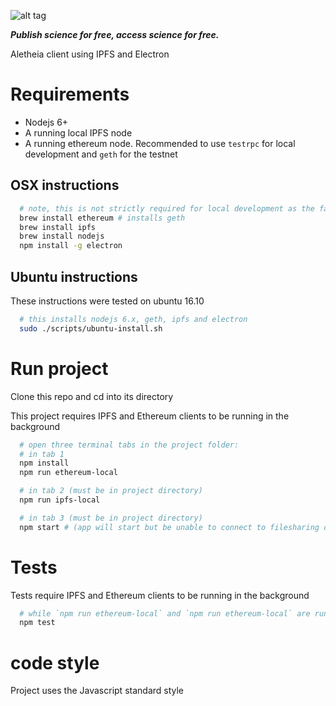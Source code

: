 ![alt tag](https://cloud.githubusercontent.com/assets/24201238/24583976/ced4c43e-179f-11e7-9c40-c0988c346f55.png)

_**Publish science for free, access science for free.**_

Aletheia client using IPFS and Electron

# Requirements

* Nodejs 6+
* A running local IPFS node
* A running ethereum node. Recommended to use `testrpc` for local development and `geth` for the testnet

## OSX instructions
```bash
  # note, this is not strictly required for local development as the fake ethereum client `testrpc` can be used.
  brew install ethereum # installs geth
  brew install ipfs
  brew install nodejs
  npm install -g electron
```

## Ubuntu instructions

These instructions were tested on ubuntu 16.10

```bash
  # this installs nodejs 6.x, geth, ipfs and electron
  sudo ./scripts/ubuntu-install.sh
```

# Run project

Clone this repo and cd into its directory

This project requires IPFS and Ethereum clients to be running in the background

```bash
  # open three terminal tabs in the project folder:
  # in tab 1
  npm install
  npm run ethereum-local

  # in tab 2 (must be in project directory)
  npm run ipfs-local

  # in tab 3 (must be in project directory)
  npm start # (app will start but be unable to connect to filesharing or blockchain)
```

# Tests

Tests require IPFS and Ethereum clients to be running in the background
```bash
  # while `npm run ethereum-local` and `npm run ethereum-local` are running in two other tabs:
  npm test
```

# code style

Project uses the Javascript standard style
